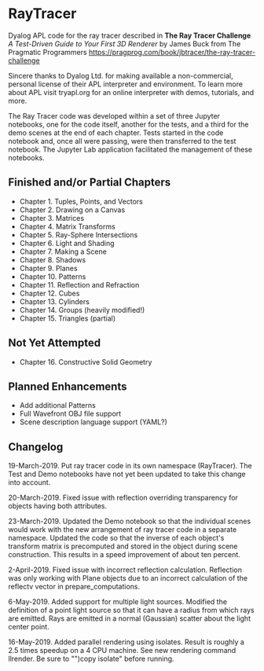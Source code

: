 # RayTracer
Dyalog APL code for the ray tracer described in
**The Ray Tracer Challenge**
*A Test-Driven Guide to Your First 3D Renderer*
by James Buck
from The Pragmatic Programmers
https://pragprog.com/book/jbtracer/the-ray-tracer-challenge

Sincere thanks to Dyalog Ltd. for making available a non-commercial,
personal license of their APL interpreter and environment. To learn more
about APL visit tryapl.org for an online interpreter with demos, tutorials,
and more.

The Ray Tracer code was developed within a set of three Jupyter notebooks,
one for the code itself, another for the tests, and a third for the demo
scenes at the end of each chapter. Tests started in the code notebook and,
once all were passing, were then transferred to the test notebook. The
Jupyter Lab application facilitated the management of these notebooks.

## Finished and/or Partial Chapters
+ Chapter  1. Tuples, Points, and Vectors
+ Chapter  2. Drawing on a Canvas
+ Chapter  3. Matrices
+ Chapter  4. Matrix Transforms
+ Chapter  5. Ray-Sphere Intersections
+ Chapter  6. Light and Shading
+ Chapter  7. Making a Scene
+ Chapter  8. Shadows
+ Chapter  9. Planes
+ Chapter 10. Patterns
+ Chapter 11. Reflection and Refraction
+ Chapter 12. Cubes
+ Chapter 13. Cylinders
+ Chapter 14. Groups (heavily modified!)
+ Chapter 15. Triangles (partial)

## Not Yet Attempted
+ Chapter 16. Constructive Solid Geometry

## Planned Enhancements
+ Add additional Patterns
+ Full Wavefront OBJ file support
+ Scene description language support (YAML?)

## Changelog
19-March-2019. Put ray tracer code in its own namespace (RayTracer).
The Test and Demo notebooks have not yet been updated to take this
change into account.

20-March-2019. Fixed issue with reflection overriding transparency
for objects having both attributes.

23-March-2019. Updated the Demo notebook so that the individual
scenes would work with the new arrangement of ray tracer code in
a separate namespace. Updated the code so that the inverse of each
object's transform matrix is precomputed and stored in the object
during scene construction. This results in a speed improvement of
about ten percent.

2-April-2019. Fixed issue with incorrect reflection calculation.
Reflection was only working with Plane objects due to an incorrect
calculation of the reflectv vector in prepare_computations.

6-May-2019. Added support for multiple light sources. Modified the
definition of a point light source so that it can have a radius
from which rays are emitted. Rays are emitted in a normal (Gaussian)
scatter about the light center point.

16-May-2019. Added parallel rendering using isolates. Result is
roughly a 2.5 times speedup on a 4 CPU machine. See new rendering
command llrender. Be sure to "")copy isolate" before running.